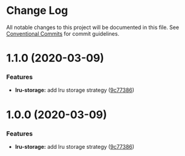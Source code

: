 # Change Log

All notable changes to this project will be documented in this file.
See [Conventional Commits](https://conventionalcommits.org) for commit guidelines.

# 1.1.0 (2020-03-09)


### Features

* **lru-storage:** add lru storage strategy ([9c77386](https://github.com/havsar/node-ts-cache/commit/9c77386bba9ca4fd9de409cb69709d6501a807e7))





# 1.0.0 (2020-03-09)


### Features

* **lru-storage:** add lru storage strategy ([9c77386](https://github.com/havsar/node-ts-cache/commit/9c77386bba9ca4fd9de409cb69709d6501a807e7))
